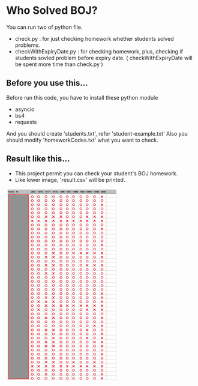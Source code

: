 # Who Solved BOJ?

You can run two of python file.
- check.py : for just checking homework whether students solved problems.
- checkWithExpiryDate.py : for checking homework, plus, checking if students sovled problem before expiry date.
( checkWithExpiryDate will be spent more time than check.py )

## Before you use this...

Before run this code, you have to install these python module

 - asyncio
 - bs4
 - requests

And you should create 'students.txt', refer 'student-example.txt'
Also you should modify 'homeworkCodes.txt' what you want to check.


## Result like this...

- This project permit you can check your student's BOJ homework.
- Like lower image, 'result.csv' will be printed.

<img src="_readme/result.png" style="zoom:50%;" />